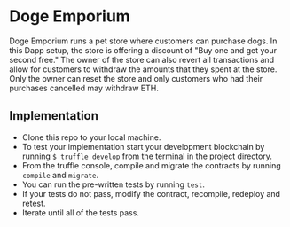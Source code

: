 # Doge Emporium
Doge Emporium runs a pet store where customers can purchase dogs. In this Dapp setup, the store is offering a discount of "Buy one and get your second free."
The owner of the store can also revert all transactions and allow for customers to withdraw the amounts that they spent at the store. Only the owner can reset the store and only customers who had their purchases cancelled may withdraw ETH.


## Implementation
- Clone this repo to your local machine.
- To test your implementation start your development blockchain by running `$ truffle develop` from the terminal in the project directory. 
- From the truffle console, compile and migrate the contracts by running `compile` and `migrate`. 
- You can run the pre-written tests by running `test`.
- If your tests do not pass, modify the contract, recompile, redeploy and retest. 
- Iterate until all of the tests pass.
